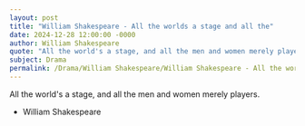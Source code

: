 ```yaml
---
layout: post
title: "William Shakespeare - All the worlds a stage and all the"
date: 2024-12-28 12:00:00 -0000
author: William Shakespeare
quote: "All the world's a stage, and all the men and women merely players."
subject: Drama
permalink: /Drama/William Shakespeare/William Shakespeare - All the worlds a stage and all the
---
```


All the world's a stage, and all the men and women merely players.

- William Shakespeare
